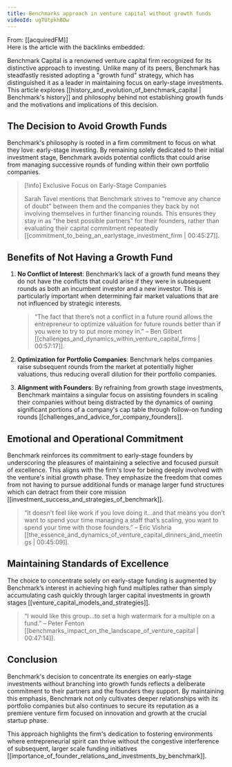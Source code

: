 ```yaml
---
title: Benchmarks approach in venture capital without growth funds
videoId: ugTUtpkhBDw
---
```


From: [[acquiredFM]] <br/> 
Here is the article with the backlinks embedded:

Benchmark Capital is a renowned venture capital firm recognized for its distinctive approach to investing. Unlike many of its peers, Benchmark has steadfastly resisted adopting a "growth fund" strategy, which has distinguished it as a leader in maintaining focus on early-stage investments. This article explores [[history_and_evolution_of_benchmark_capital | Benchmark's history]] and philosophy behind not establishing growth funds and the motivations and implications of this decision.

## The Decision to Avoid Growth Funds

Benchmark's philosophy is rooted in a firm commitment to focus on what they love: early-stage investing. By remaining solely dedicated to their initial investment stage, Benchmark avoids potential conflicts that could arise from managing successive rounds of funding within their own portfolio companies.

> [!info] Exclusive Focus on Early-Stage Companies
> 
> Sarah Tavel mentions that Benchmark strives to "remove any chance of doubt" between them and the companies they back by not involving themselves in further financing rounds. This ensures they stay in as "the best possible partners" for their founders, rather than evaluating their capital commitment repeatedly [[commitment_to_being_an_earlystage_investment_firm | 00:45:27]].

## Benefits of Not Having a Growth Fund

1. **No Conflict of Interest**: Benchmark’s lack of a growth fund means they do not have the conflicts that could arise if they were in subsequent rounds as both an incumbent investor and a new investor. This is particularly important when determining fair market valuations that are not influenced by strategic interests.
   
   > “The fact that there’s not a conflict in a future round allows the entrepreneur to optimize valuation for future rounds better than if you were to try to put more money in.” – Ben Gilbert [[challenges_and_dynamics_within_venture_capital_firms | 00:57:17]].

2. **Optimization for Portfolio Companies**: Benchmark helps companies raise subsequent rounds from the market at potentially higher valuations, thus reducing overall dilution for their portfolio companies.

3. **Alignment with Founders**: By refraining from growth stage investments, Benchmark maintains a singular focus on assisting founders in scaling their companies without being distracted by the dynamics of owning significant portions of a company's cap table through follow-on funding rounds [[challenges_and_advice_for_company_founders]].

## Emotional and Operational Commitment

Benchmark reinforces its commitment to early-stage founders by underscoring the pleasures of maintaining a selective and focused pursuit of excellence. This aligns with the firm's love for being deeply involved with the venture's initial growth phase. They emphasize the freedom that comes from not having to pursue additional funds or manage larger fund structures which can detract from their core mission [[investment_success_and_strategies_of_benchmark]].

> “It doesn't feel like work if you love doing it...and that means you don’t want to spend your time managing a staff that’s scaling, you want to spend your time with those founders.” – Eric Vishria [[the_essence_and_dynamics_of_venture_capital_dinners_and_meetings | 00:45:09]].

## Maintaining Standards of Excellence

The choice to concentrate solely on early-stage funding is augmented by Benchmark’s interest in achieving high fund multiples rather than simply accumulating cash quickly through larger capital investments in growth stages [[venture_capital_models_and_strategies]].

> “I would like this group...to set a high watermark for a multiple on a fund.” – Peter Fenton [[benchmarks_impact_on_the_landscape_of_venture_capital | 00:47:14]].

## Conclusion

Benchmark's decision to concentrate its energies on early-stage investments without branching into growth funds reflects a deliberate commitment to their partners and the founders they support. By maintaining this emphasis, Benchmark not only cultivates deeper relationships with its portfolio companies but also continues to secure its reputation as a premiere venture firm focused on innovation and growth at the crucial startup phase.

This approach highlights the firm's dedication to fostering environments where entrepreneurial spirit can thrive without the congestive interference of subsequent, larger scale funding initiatives [[importance_of_founder_relations_and_investments_by_benchmark]].